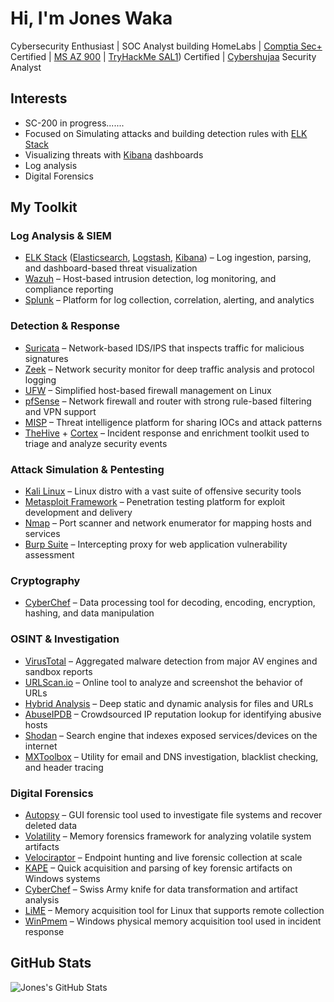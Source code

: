 # Hi, I'm Jones Waka  
Cybersecurity Enthusiast | SOC Analyst building HomeLabs | [Comptia Sec+](https://www.credly.com/badges/d87c8c37-f63c-4a1e-8db0-d49e4d3f463f/public_url) Certified | [MS AZ 900](https://learn.microsoft.com/en-us/users/joneswaka/transcript/dqgj4t5ngrr63ry?tab=credentials-tab) | [TryHackMe SAL1](https://assets.tryhackme.com/certification-certificate/6835dc36f93732b6e24e5929.pdf)) Certified | [Cybershujaa](https://drive.google.com/file/d/1zjY2ddze6B7CLPa5cvzdKR9Kqj07W_bK/view?usp=sharing) Security Analyst  

## Interests  
- SC-200 in progress.......  
- Focused on Simulating attacks and building detection rules with [ELK Stack](https://www.elastic.co/what-is/elk-stack)  
- Visualizing threats with [Kibana](https://www.elastic.co/kibana) dashboards  
- Log analysis  
- Digital Forensics  

##  My Toolkit

###  Log Analysis & SIEM  
- [ELK Stack](https://www.elastic.co/what-is/elk-stack) ([Elasticsearch](https://www.elastic.co/elasticsearch), [Logstash](https://www.elastic.co/logstash), [Kibana](https://www.elastic.co/kibana)) – Log ingestion, parsing, and dashboard-based threat visualization  
- [Wazuh](https://wazuh.com/) – Host-based intrusion detection, log monitoring, and compliance reporting  
- [Splunk](https://www.splunk.com/) – Platform for log collection, correlation, alerting, and analytics  

###  Detection & Response  
- [Suricata](https://suricata.io/) – Network-based IDS/IPS that inspects traffic for malicious signatures  
- [Zeek](https://www.zeek.org/) – Network security monitor for deep traffic analysis and protocol logging  
- [UFW](https://wiki.ubuntu.com/UncomplicatedFirewall) – Simplified host-based firewall management on Linux  
- [pfSense](https://www.netgate.com/pfsense) – Network firewall and router with strong rule-based filtering and VPN support  
- [MISP](https://www.misp-project.org/) – Threat intelligence platform for sharing IOCs and attack patterns  
- [TheHive](https://thehive-project.org/) + [Cortex](https://www.cortex-analysis.org/) – Incident response and enrichment toolkit used to triage and analyze security events  

### Attack Simulation & Pentesting  
- [Kali Linux](https://www.kali.org/) – Linux distro with a vast suite of offensive security tools  
- [Metasploit Framework](https://docs.metasploit.com/) – Penetration testing platform for exploit development and delivery  
- [Nmap](https://nmap.org/) – Port scanner and network enumerator for mapping hosts and services  
- [Burp Suite](https://portswigger.net/burp) – Intercepting proxy for web application vulnerability assessment  

###  Cryptography  
- [CyberChef](https://gchq.github.io/CyberChef/) – Data processing tool for decoding, encoding, encryption, hashing, and data manipulation  

### OSINT & Investigation  
- [VirusTotal](https://www.virustotal.com/) – Aggregated malware detection from major AV engines and sandbox reports  
- [URLScan.io](https://urlscan.io/) – Online tool to analyze and screenshot the behavior of URLs  
- [Hybrid Analysis](https://www.hybrid-analysis.com/) – Deep static and dynamic analysis for files and URLs  
- [AbuseIPDB](https://www.abuseipdb.com/) – Crowdsourced IP reputation lookup for identifying abusive hosts  
- [Shodan](https://www.shodan.io/) – Search engine that indexes exposed services/devices on the internet  
- [MXToolbox](https://mxtoolbox.com/) – Utility for email and DNS investigation, blacklist checking, and header tracing  

###  Digital Forensics  
- [Autopsy](https://www.sleuthkit.org/autopsy/) – GUI forensic tool used to investigate file systems and recover deleted data  
- [Volatility](https://github.com/volatilityfoundation/volatility) – Memory forensics framework for analyzing volatile system artifacts  
- [Velociraptor](https://www.velociraptor.app/) – Endpoint hunting and live forensic collection at scale  
- [KAPE](https://www.kroll.com/en/insights/publications/cyber/kroll-artifact-parser-extractor-kape) – Quick acquisition and parsing of key forensic artifacts on Windows systems  
- [CyberChef](https://gchq.github.io/CyberChef/) – Swiss Army knife for data transformation and artifact analysis  
- [LiME](https://github.com/504ensicsLabs/LiME) – Memory acquisition tool for Linux that supports remote collection  
- [WinPmem](https://github.com/Velocidex/WinPmem) – Windows physical memory acquisition tool used in incident response

## GitHub Stats  

![Jones's GitHub Stats](https://github-readme-stats.vercel.app/api?username=Jones-Waka&show_icons=true&theme=radical)  


